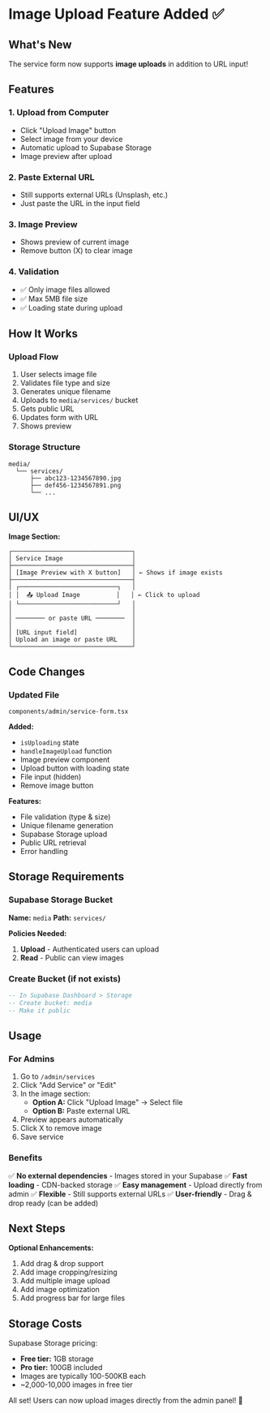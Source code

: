 # Image Upload Feature Added ✅

## What's New

The service form now supports **image uploads** in addition to URL input!

## Features

### 1. **Upload from Computer**
- Click "Upload Image" button
- Select image from your device
- Automatic upload to Supabase Storage
- Image preview after upload

### 2. **Paste External URL**
- Still supports external URLs (Unsplash, etc.)
- Just paste the URL in the input field

### 3. **Image Preview**
- Shows preview of current image
- Remove button (X) to clear image

### 4. **Validation**
- ✅ Only image files allowed
- ✅ Max 5MB file size
- ✅ Loading state during upload

## How It Works

### Upload Flow
1. User selects image file
2. Validates file type and size
3. Generates unique filename
4. Uploads to `media/services/` bucket
5. Gets public URL
6. Updates form with URL
7. Shows preview

### Storage Structure
```
media/
  └── services/
      ├── abc123-1234567890.jpg
      ├── def456-1234567891.png
      └── ...
```

## UI/UX

**Image Section:**
```
┌─────────────────────────────────┐
│ Service Image                   │
├─────────────────────────────────┤
│ [Image Preview with X button]   │ ← Shows if image exists
├─────────────────────────────────┤
│ ┌───────────────────────────┐   │
│ │  📤 Upload Image          │   │ ← Click to upload
│ └───────────────────────────┘   │
│                                 │
│ ──────── or paste URL ────────  │
│                                 │
│ [URL input field]               │
│ Upload an image or paste URL    │
└─────────────────────────────────┘
```

## Code Changes

### Updated File
`components/admin/service-form.tsx`

**Added:**
- `isUploading` state
- `handleImageUpload` function
- Image preview component
- Upload button with loading state
- File input (hidden)
- Remove image button

**Features:**
- File validation (type & size)
- Unique filename generation
- Supabase Storage upload
- Public URL retrieval
- Error handling

## Storage Requirements

### Supabase Storage Bucket
**Name:** `media`
**Path:** `services/`

**Policies Needed:**
1. **Upload** - Authenticated users can upload
2. **Read** - Public can view images

### Create Bucket (if not exists)
```sql
-- In Supabase Dashboard > Storage
-- Create bucket: media
-- Make it public
```

## Usage

### For Admins
1. Go to `/admin/services`
2. Click "Add Service" or "Edit"
3. In the image section:
   - **Option A:** Click "Upload Image" → Select file
   - **Option B:** Paste external URL
4. Preview appears automatically
5. Click X to remove image
6. Save service

### Benefits
✅ **No external dependencies** - Images stored in your Supabase
✅ **Fast loading** - CDN-backed storage
✅ **Easy management** - Upload directly from admin
✅ **Flexible** - Still supports external URLs
✅ **User-friendly** - Drag & drop ready (can be added)

## Next Steps

**Optional Enhancements:**
1. Add drag & drop support
2. Add image cropping/resizing
3. Add multiple image upload
4. Add image optimization
5. Add progress bar for large files

## Storage Costs

Supabase Storage pricing:
- **Free tier:** 1GB storage
- **Pro tier:** 100GB included
- Images are typically 100-500KB each
- ~2,000-10,000 images in free tier

All set! Users can now upload images directly from the admin panel! 🎉
